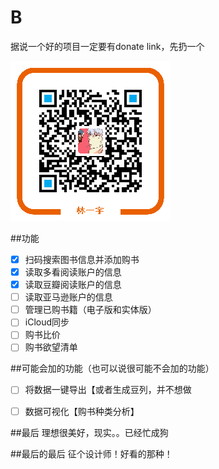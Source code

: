# B
据说一个好的项目一定要有donate link，先扔一个

![donate](./doc/alipay.png)

##功能
- [x] 扫码搜索图书信息并添加购书
- [x] 读取多看阅读账户的信息
- [x] 读取豆瓣阅读账户的信息
- [ ] 读取亚马逊账户的信息
- [ ] 管理已购书籍（电子版和实体版）
- [ ] iCloud同步
- [ ] 购书比价
- [ ] 购书欲望清单

##可能会加的功能（也可以说很可能不会加的功能）
- [ ] 将数据一键导出【或者生成豆列，并不想做
- [ ] 数据可视化【购书种类分析】


##最后
理想很美好，现实。。已经忙成狗

##最后的最后
征个设计师！好看的那种！
